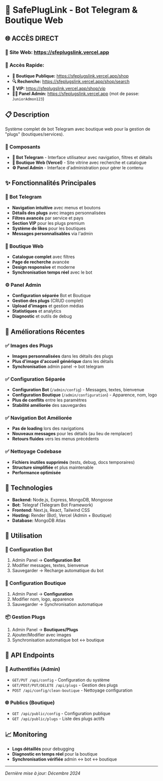 # 🤖 SafePlugLink - Bot Telegram & Boutique Web

## 🌐 **ACCÈS DIRECT**

### 🔗 **Site Web:** https://sfeplugslink.vercel.app

### 📱 **Accès Rapide:**
- **🏪 Boutique Publique:** https://sfeplugslink.vercel.app/shop
- **🔍 Recherche:** https://sfeplugslink.vercel.app/shop/search  
- **💎 VIP:** https://sfeplugslink.vercel.app/shop/vip
- **👨‍💼 Panel Admin:** https://sfeplugslink.vercel.app (mot de passe: `JuniorAdmon123`)

## 📋 Description

Système complet de bot Telegram avec boutique web pour la gestion de "plugs" (boutiques/services). 

### 🔧 Composants

- **🤖 Bot Telegram** - Interface utilisateur avec navigation, filtres et détails
- **🏪 Boutique Web (Vercel)** - Site vitrine avec recherche et catalogue
- **⚙️ Panel Admin** - Interface d'administration pour gérer le contenu

## ✨ Fonctionnalités Principales

### 🤖 Bot Telegram
- **Navigation intuitive** avec menus et boutons
- **Détails des plugs** avec images personnalisées
- **Filtres avancés** par service et pays
- **Section VIP** pour les plugs premium
- **Système de likes** pour les boutiques
- **Messages personnalisables** via l'admin

### 🏪 Boutique Web
- **Catalogue complet** avec filtres
- **Page de recherche** avancée
- **Design responsive** et moderne
- **Synchronisation temps réel** avec le bot

### ⚙️ Panel Admin
- **Configuration séparée** Bot et Boutique
- **Gestion des plugs** (CRUD complet)
- **Upload d'images** et gestion médias
- **Statistiques** et analytics
- **Diagnostic** et outils de debug

## 🔄 Améliorations Récentes

### ✅ Images des Plugs
- **Images personnalisées** dans les détails des plugs
- **Plus d'image d'accueil générique** dans les détails
- **Synchronisation** admin panel → bot telegram

### ✅ Configuration Séparée
- **Configuration Bot** (`/admin/config`) - Messages, textes, bienvenue
- **Configuration Boutique** (`/admin/configuration`) - Apparence, nom, logo
- **Plus de conflits** entre les paramètres
- **Stabilité améliorée** des sauvegardes

### ✅ Navigation Bot Améliorée
- **Pas de loading** lors des navigations
- **Nouveaux messages** pour les détails (au lieu de remplacer)
- **Retours fluides** vers les menus précédents

### ✅ Nettoyage Codebase
- **Fichiers inutiles supprimés** (tests, debug, docs temporaires)
- **Structure simplifiée** et plus maintenable
- **Performance optimisée**

## 🚀 Technologies

- **Backend:** Node.js, Express, MongoDB, Mongoose
- **Bot:** Telegraf (Telegram Bot Framework)
- **Frontend:** Next.js, React, Tailwind CSS
- **Hosting:** Render (Bot), Vercel (Admin + Boutique)
- **Database:** MongoDB Atlas

## 📱 Utilisation

### 🤖 Configuration Bot
1. Admin Panel → **Configuration Bot**
2. Modifier messages, textes, bienvenue
3. Sauvegarder → Recharge automatique du bot

### 🏪 Configuration Boutique
1. Admin Panel → **Configuration**
2. Modifier nom, logo, apparence
3. Sauvegarder → Synchronisation automatique

### 📦 Gestion Plugs
1. Admin Panel → **Boutiques/Plugs**
2. Ajouter/Modifier avec images
3. Synchronisation automatique bot ↔ boutique

## 🔧 API Endpoints

### 🔐 Authentifiés (Admin)
- `GET/PUT /api/config` - Configuration du système
- `GET/POST/PUT/DELETE /api/plugs` - Gestion des plugs
- `POST /api/config/clean-boutique` - Nettoyage configuration

### 🌐 Publics (Boutique)
- `GET /api/public/config` - Configuration publique
- `GET /api/public/plugs` - Liste des plugs actifs

## 📈 Monitoring

- **Logs détaillés** pour debugging
- **Diagnostic en temps réel** pour la boutique
- **Synchronisation vérifiée** admin ↔ bot ↔ boutique

---

*Dernière mise à jour: Décembre 2024*